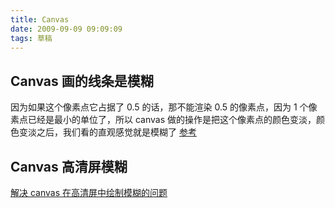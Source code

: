 ```yaml
---
title: Canvas
date: 2009-09-09 09:09:09
tags: 草稿
---
```


## Canvas 画的线条是模糊

因为如果这个像素点它占据了 0.5 的话，那不能渲染 0.5 的像素点，因为 1 个像素点已经是最小的单位了，所以 canvas 做的操作是把这个像素点的颜色变淡，颜色变淡之后，我们看的直观感觉就是模糊了 [参考](https://developer.mozilla.org/en-US/docs/Web/API/Canvas_API/Tutorial/Applying_styles_and_colors#a_linewidth_example)

## Canvas 高清屏模糊

[解决 canvas 在高清屏中绘制模糊的问题](https://cloud.tencent.com/developer/article/1501018)
